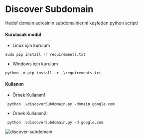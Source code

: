 # Discover Subdomain
 Hedef domain adresinin subdomainlerini keşfeden  python scripti


####     Kurulacak modül
* Linux için kurulum
```
sudo pip install -r requirements.txt
```

* Windows için kurulum
```
python -m pip install -r .\requirements.txt
```



#### Kullanım

* Örnek Kullanım1:  
```
 python .\discoverSubdomain.py -domain google.com 
```

* Örnek Kullanım2: 
```
 python .\discoverSubdomain.py -d google.com
```


![discover-subdomain](https://user-images.githubusercontent.com/25087769/58693447-7bb1de00-8399-11e9-916c-78ad3ca1a8b9.PNG)

